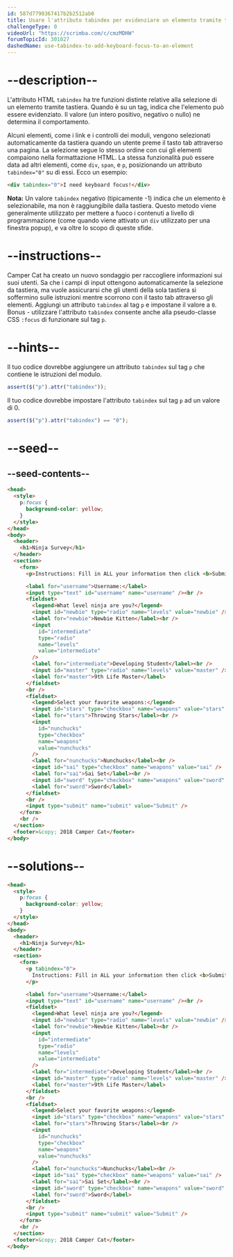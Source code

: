 ```yaml
---
id: 587d7790367417b2b2512ab0
title: Usare l'attributo tabindex per evidenziare un elemento tramite tastiera
challengeType: 0
videoUrl: "https://scrimba.com/c/cmzMDHW"
forumTopicId: 301027
dashedName: use-tabindex-to-add-keyboard-focus-to-an-element
---
```


# --description--

L'attributo HTML `tabindex` ha tre funzioni distinte relative alla selezione di un elemento tramite tastiera. Quando è su un tag, indica che l'elemento può essere evidenziato. Il valore (un intero positivo, negativo o nullo) ne determina il comportamento.

Alcuni elementi, come i link e i controlli dei moduli, vengono selezionati automaticamente da tastiera quando un utente preme il tasto tab attraverso una pagina. La selezione segue lo stesso ordine con cui gli elementi compaiono nella formattazione HTML. La stessa funzionalità può essere data ad altri elementi, come `div`, `span`, e `p`, posizionando un attributo `tabindex="0"` su di essi. Ecco un esempio:

```html
<div tabindex="0">I need keyboard focus!</div>
```

**Nota:** Un valore `tabindex` negativo (tipicamente -1) indica che un elemento è selezionabile, ma non è raggiungibile dalla tastiera. Questo metodo viene generalmente utilizzato per mettere a fuoco i contenuti a livello di programmazione (come quando viene attivato un `div` utilizzato per una finestra popup), e va oltre lo scopo di queste sfide.

# --instructions--

Camper Cat ha creato un nuovo sondaggio per raccogliere informazioni sui suoi utenti. Sa che i campi di input ottengono automaticamente la selezione da tastiera, ma vuole assicurarsi che gli utenti della sola tastiera si soffermino sulle istruzioni mentre scorrono con il tasto tab attraverso gli elementi. Aggiungi un attributo `tabindex` al tag `p` e impostane il valore a `0`. Bonus - utilizzare l'attributo `tabindex` consente anche alla pseudo-classe CSS `:focus` di funzionare sul tag `p`.

# --hints--

Il tuo codice dovrebbe aggiungere un attributo `tabindex` sul tag `p` che contiene le istruzioni del modulo.

```js
assert($("p").attr("tabindex"));
```

Il tuo codice dovrebbe impostare l'attributo `tabindex` sul tag `p` ad un valore di 0.

```js
assert($("p").attr("tabindex") == "0");
```

# --seed--

## --seed-contents--

```html
<head>
  <style>
    p:focus {
      background-color: yellow;
    }
  </style>
</head>
<body>
  <header>
    <h1>Ninja Survey</h1>
  </header>
  <section>
    <form>
      <p>Instructions: Fill in ALL your information then click <b>Submit</b></p>

      <label for="username">Username:</label>
      <input type="text" id="username" name="username" /><br />
      <fieldset>
        <legend>What level ninja are you?</legend>
        <input id="newbie" type="radio" name="levels" value="newbie" />
        <label for="newbie">Newbie Kitten</label><br />
        <input
          id="intermediate"
          type="radio"
          name="levels"
          value="intermediate"
        />
        <label for="intermediate">Developing Student</label><br />
        <input id="master" type="radio" name="levels" value="master" />
        <label for="master">9th Life Master</label>
      </fieldset>
      <br />
      <fieldset>
        <legend>Select your favorite weapons:</legend>
        <input id="stars" type="checkbox" name="weapons" value="stars" />
        <label for="stars">Throwing Stars</label><br />
        <input
          id="nunchucks"
          type="checkbox"
          name="weapons"
          value="nunchucks"
        />
        <label for="nunchucks">Nunchucks</label><br />
        <input id="sai" type="checkbox" name="weapons" value="sai" />
        <label for="sai">Sai Set</label><br />
        <input id="sword" type="checkbox" name="weapons" value="sword" />
        <label for="sword">Sword</label>
      </fieldset>
      <br />
      <input type="submit" name="submit" value="Submit" />
    </form>
    <br />
  </section>
  <footer>&copy; 2018 Camper Cat</footer>
</body>
```

# --solutions--

```html
<head>
  <style>
    p:focus {
      background-color: yellow;
    }
  </style>
</head>
<body>
  <header>
    <h1>Ninja Survey</h1>
  </header>
  <section>
    <form>
      <p tabindex="0">
        Instructions: Fill in ALL your information then click <b>Submit</b>
      </p>

      <label for="username">Username:</label>
      <input type="text" id="username" name="username" /><br />
      <fieldset>
        <legend>What level ninja are you?</legend>
        <input id="newbie" type="radio" name="levels" value="newbie" />
        <label for="newbie">Newbie Kitten</label><br />
        <input
          id="intermediate"
          type="radio"
          name="levels"
          value="intermediate"
        />
        <label for="intermediate">Developing Student</label><br />
        <input id="master" type="radio" name="levels" value="master" />
        <label for="master">9th Life Master</label>
      </fieldset>
      <br />
      <fieldset>
        <legend>Select your favorite weapons:</legend>
        <input id="stars" type="checkbox" name="weapons" value="stars" />
        <label for="stars">Throwing Stars</label><br />
        <input
          id="nunchucks"
          type="checkbox"
          name="weapons"
          value="nunchucks"
        />
        <label for="nunchucks">Nunchucks</label><br />
        <input id="sai" type="checkbox" name="weapons" value="sai" />
        <label for="sai">Sai Set</label><br />
        <input id="sword" type="checkbox" name="weapons" value="sword" />
        <label for="sword">Sword</label>
      </fieldset>
      <br />
      <input type="submit" name="submit" value="Submit" />
    </form>
    <br />
  </section>
  <footer>&copy; 2018 Camper Cat</footer>
</body>
```
